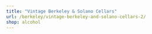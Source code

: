 ```yaml
---
title: "Vintage Berkeley & Solano Cellars"
url: /berkeley/vintage-berkeley-and-solano-cellars-2/
shop: alcohol
---
```

